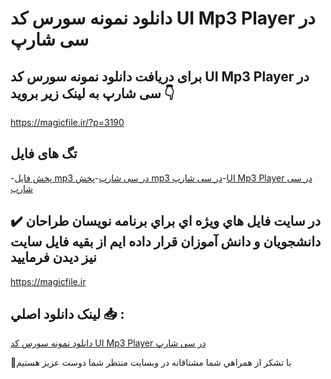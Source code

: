 # دانلود نمونه سورس کد UI Mp3 Player در سی شارپ

## برای دریافت دانلود نمونه سورس کد UI Mp3 Player در سی شارپ به لینک زیر بروید 👇

https://magicfile.ir/?p=3190

## تگ های فایل

-[پخش فایل mp3 در سی شارپ](https://magicfile.ir/product/%d8%b3%d9%88%d8%b1%d8%b3-%d9%88-%da%a9%d8%af-uimp3-player-%d8%af%d8%b1-%d8%b3%db%8c-%d8%b4%d8%a7%d8%b1%d9%be/)-[پخش mp3 در سی شارپ](https://magicfile.ir/product/%d8%b3%d9%88%d8%b1%d8%b3-%d9%88-%da%a9%d8%af-uimp3-player-%d8%af%d8%b1-%d8%b3%db%8c-%d8%b4%d8%a7%d8%b1%d9%be/)-[UI Mp3 Player در سی شارپ](https://magicfile.ir/product/%d8%b3%d9%88%d8%b1%d8%b3-%d9%88-%da%a9%d8%af-uimp3-player-%d8%af%d8%b1-%d8%b3%db%8c-%d8%b4%d8%a7%d8%b1%d9%be/)

## ✔️ در سايت فايل هاي ويژه اي براي برنامه نويسان طراحان دانشجويان و دانش آموزان قرار داده ايم از بقيه فايل سايت نيز ديدن فرماييد

https://magicfile.ir


## لينک دانلود اصلي 📥 :

[دانلود نمونه سورس کد UI Mp3 Player در سی شارپ](https://magicfile.ir/product/%d8%b3%d9%88%d8%b1%d8%b3-%d9%88-%da%a9%d8%af-uimp3-player-%d8%af%d8%b1-%d8%b3%db%8c-%d8%b4%d8%a7%d8%b1%d9%be/) 


🙏با تشکر از همراهي شما مشتاقانه در وبسایت منتظر شما دوست عزیز هستیم

